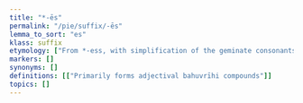 ```yaml
---
title: "*-ēs"
permalink: "/pie/suffix/-ēs"
lemma_to_sort: "es"
klass: suffix
etymology: ["From *-ess, with simplification of the geminate consonants and compensatory lengthening, from neuter s-stem *-os with nominative *-s."]
markers: []
synonyms: []
definitions: [["Primarily forms adjectival bahuvrīhi compounds"]]
topics: []
---
```

